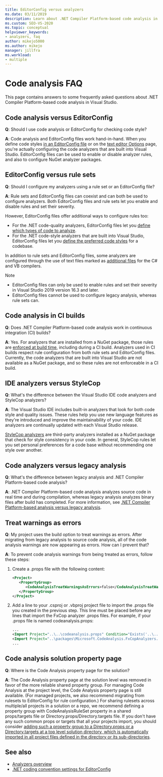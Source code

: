 ```yaml
---
title: EditorConfig versus analyzers
ms.date: 03/11/2019
description: Learn about .NET Compiler Platform-based code analysis in Visual Studio. See answers to questions about EditorConfig files, rule sets, and other topics.
ms.custom: SEO-VS-2020
ms.topic: conceptual
helpviewer_keywords:
- analyzers, faq
author: mikejo5000
ms.author: mikejo
manager: jillfra
ms.workload:
- multiple
---
```

# Code analysis FAQ

This page contains answers to some frequently asked questions about .NET Compiler Platform-based code analysis in Visual Studio.

## Code analysis versus EditorConfig

**Q**: Should I use code analysis or EditorConfig for checking code style?

**A**: Code analysis and EditorConfig files work hand-in-hand. When you define code styles [in an EditorConfig file](/dotnet/fundamentals/code-analysis/code-style-rule-options) or on the [text editor Options](../ide/code-styles-and-code-cleanup.md) page, you're actually configuring the code analyzers that are built into Visual Studio. EditorConfig files can be used to enable or disable analyzer rules, and also to configure NuGet analyzer packages.

## EditorConfig versus rule sets

**Q**: Should I configure my analyzers using a rule set or an EditorConfig file?

**A**: Rule sets and EditorConfig files can coexist and can both be used to configure analyzers. Both EditorConfig files and rule sets let you enable and disable rules and set their severity.

However, EditorConfig files offer additional ways to configure rules too:

- For the .NET code-quality analyzers, EditorConfig files let you [define which types of code to analyze](/dotnet/fundamentals/code-analysis/code-quality-rule-options).
- For the .NET code-style analyzers that are built into Visual Studio, EditorConfig files let you [define the preferred code styles](/dotnet/fundamentals/code-analysis/code-style-rule-options) for a codebase.

In addition to rule sets and EditorConfig files, some analyzers are configured through the use of text files marked as [additional files](../ide/build-actions.md#build-action-values) for the C# and VB compilers.

> [!NOTE]
> - EditorConfig files can only be used to enable rules and set their severity in Visual Studio 2019 version 16.3 and later.
> - EditorConfig files cannot be used to configure legacy analysis, whereas rule sets can.

## Code analysis in CI builds

**Q**: Does .NET Compiler Platform-based code analysis work in continuous integration (CI) builds?

**A**: Yes. For analyzers that are installed from a NuGet package, those rules are [enforced at build time](roslyn-analyzers-overview.md#build-errors), including during a CI build. Analyzers used in CI builds respect rule configuration from both rule sets and EditorConfig files. Currently, the code analyzers that are built into Visual Studio are not available as a NuGet package, and so these rules are not enforceable in a CI build.

## IDE analyzers versus StyleCop

**Q**: What's the difference between the Visual Studio IDE code analyzers and StyleCop analyzers?

**A**: The Visual Studio IDE includes built-in analyzers that look for both code style and quality issues. These rules help you use new language features as they're introduced and improve the maintainability of your code. IDE analyzers are continually updated with each Visual Studio release.

[StyleCop analyzers](https://github.com/DotNetAnalyzers/StyleCopAnalyzers) are third-party analyzers installed as a NuGet package that check for style consistency in your code. In general, StyleCop rules let you set personal preferences for a code base without recommending one style over another.

## Code analyzers versus legacy analysis

**Q**: What's the difference between legacy analysis and .NET Compiler Platform-based code analysis?

**A**: .NET Compiler Platform-based code analysis analyzes source code in real time and during compilation, whereas legacy analysis analyzes binary files after build has completed. For more information, see [.NET Compiler Platform-based analysis versus legacy analysis](../code-quality/fxcop-analyzers-faq.md#whats-the-difference-between-legacy-fxcop-and-fxcop-analyzers).

## Treat warnings as errors

**Q**: My project uses the build option to treat warnings as errors. After migrating from legacy analysis to source code analysis, all of the code analysis warnings are now appearing as errors. How can I prevent that?

**A**: To prevent code analysis warnings from being treated as errors, follow these steps:

  1. Create a .props file with the following content:

     ```xml
     <Project>
        <PropertyGroup>
           <CodeAnalysisTreatWarningsAsErrors>false</CodeAnalysisTreatWarningsAsErrors>
        </PropertyGroup>
     </Project>
     ```

  2. Add a line to your .csproj or .vbproj project file to import the .props file you created in the previous step. This line must be placed before any lines that import the FxCop analyzer .props files. For example, if your .props file is named codeanalysis.props:

     ```xml
     ...
     <Import Project="..\..\codeanalysis.props" Condition="Exists('..\..\codeanalysis.props')" />
     <Import Project="..\packages\Microsoft.CodeAnalysis.FxCopAnalyzers.2.6.5\build\Microsoft.CodeAnalysis.FxCopAnalyzers.props" Condition="Exists('..\packages\Microsoft.CodeAnalysis.FxCopAnalyzers.2.6.5\build\Microsoft.CodeAnalysis.FxCopAnalyzers.props')" />
     ...
     ```

## Code analysis solution property page

**Q**: Where is the Code Analysis property page for the solution?

**A**: The Code Analysis property page at the solution level was removed in favor of the more reliable shared property group. For managing Code Analysis at the project level, the Code Analysis property page is still available. (For managed projects, we also recommend migrating from rulesets to EditorConfig for rule configuration.)  For sharing rulesets across multiple/all projects in a solution or a repo, we recommend defining a property group with CodeAnalysisRuleSet property in a shared props/targets file or Directory.props/Directory.targets file. If you don't have any such common props or targets that all your projects import, you should consider [adding such a property group to a Directory.props or a Directory.targets at a top level solution directory, which is automatically imported in all project files defined in the directory or its sub-directories](../msbuild/customize-your-build.md).

## See also

- [Analyzers overview](roslyn-analyzers-overview.md)
- [.NET coding convention settings for EditorConfig](/dotnet/fundamentals/code-analysis/code-style-rule-options)